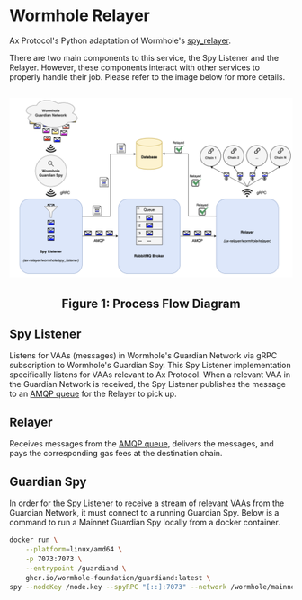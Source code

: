 # Wormhole Relayer

Ax Protocol's Python adaptation of Wormhole's [spy_relayer](https://github.com/wormhole-foundation/wormhole/tree/main/relayer/spy_relayer).

There are two main components to this service, the Spy Listener and the Relayer. However, these components interact with other services to properly handle their job. Please refer to the image below for more details.

## ![ax_wormhole_relayer_process_flow](./assets/ax_wormhole_relayer.png)

## <p align="center">Figure 1: Process Flow Diagram</p>

## Spy Listener

Listens for VAAs (messages) in Wormhole's Guardian Network via gRPC subscription to Wormhole's Guardian Spy. This Spy Listener implementation specifically listens for VAAs relevant to Ax Protocol. When a relevant VAA in the Guardian Network is received, the Spy Listener publishes the message to an [AMQP queue](https://rabbitmq.com/) for the Relayer to pick up.

## Relayer

Receives messages from the [AMQP queue](https://rabbitmq.com/), delivers the messages, and pays the corresponding gas fees at the destination chain.

## Guardian Spy

In order for the Spy Listener to receive a stream of relevant VAAs from the Guardian Network, it must connect to a running Guardian Spy. Below is a command to run a Mainnet Guardian Spy locally from a docker container.

```sh
docker run \
    --platform=linux/amd64 \
    -p 7073:7073 \
    --entrypoint /guardiand \
    ghcr.io/wormhole-foundation/guardiand:latest \
spy --nodeKey /node.key --spyRPC "[::]:7073" --network /wormhole/mainnet/2 --bootstrap /dns4/wormhole-mainnet-v2-bootstrap.certus.one/udp/8999/quic/p2p/12D3KooWQp644DK27fd3d4Km3jr7gHiuJJ5ZGmy8hH4py7fP4FP7
```
